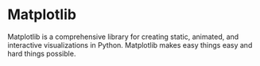 # Matplotlib
Matplotlib is a comprehensive library for creating static, animated, and interactive visualizations in Python. Matplotlib makes easy things easy and hard things possible.
